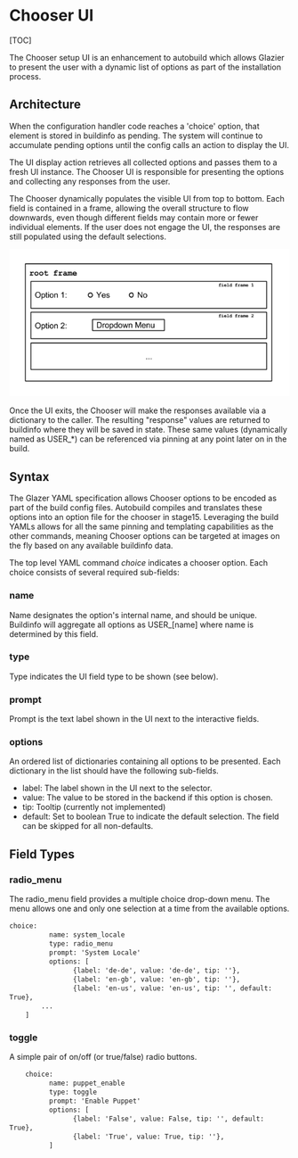 # Chooser UI

[TOC]

The Chooser setup UI is an enhancement to autobuild which allows Glazier to
present the user with a dynamic list of options as part of the installation
process.

## Architecture

When the configuration handler code reaches a 'choice' option, that element is
stored in buildinfo as pending. The system will continue to accumulate pending
options until the config calls an action to display the UI.

The UI display action retrieves all collected options and passes them to a fresh
UI instance. The Chooser UI is responsible for presenting the options and
collecting any responses from the user.

The Chooser dynamically populates the visible UI from top to bottom. Each field
is contained in a frame, allowing the overall structure to flow downwards, even
though different fields may contain more or fewer individual elements. If the
user does not engage the UI, the responses are still populated using the default
selections.

![Chooser Frames](chooser_frames.png)

Once the UI exits, the Chooser will make the responses available via a
dictionary to the caller. The resulting "response" values are returned to
buildinfo where they will be saved in state. These same values (dynamically
named as USER\_\*) can be referenced via pinning at any point later on in the
build.

## Syntax

The Glazer YAML specification allows Chooser options to be encoded as part of
the build config files. Autobuild compiles and translates these options into an
option file for the chooser in stage15. Leveraging the build YAMLs allows for
all the same pinning and templating capabilities as the other commands, meaning
Chooser options can be targeted at images on the fly based on any available
buildinfo data.

The top level YAML command *choice* indicates a chooser option. Each choice
consists of several required sub-fields:

### name

Name designates the option's internal name, and should be unique. Buildinfo will
aggregate all options as USER_\[name\] where name is determined by this field.

### type

Type indicates the UI field type to be shown (see below).

### prompt

Prompt is the text label shown in the UI next to the interactive fields.

### options

An ordered list of dictionaries containing all options to be presented. Each
dictionary in the list should have the following sub-fields.

*   label: The label shown in the UI next to the selector.
*   value: The value to be stored in the backend if this option is chosen.
*   tip: Tooltip (currently not implemented)
*   default: Set to boolean True to indicate the default selection. The field
    can be skipped for all non-defaults.

## Field Types

### radio_menu

The radio_menu field provides a multiple choice drop-down menu. The menu allows
one and only one selection at a time from the available options.

    choice:
              name: system_locale
              type: radio_menu
              prompt: 'System Locale'
              options: [
                    {label: 'de-de', value: 'de-de', tip: ''},
                    {label: 'en-gb', value: 'en-gb', tip: ''},
                    {label: 'en-us', value: 'en-us', tip: '', default: True},
            ...
        ]

### toggle

A simple pair of on/off (or true/false) radio buttons.

        choice:
              name: puppet_enable
              type: toggle
              prompt: 'Enable Puppet'
              options: [
                    {label: 'False', value: False, tip: '', default: True},
                    {label: 'True', value: True, tip: ''},
              ]
